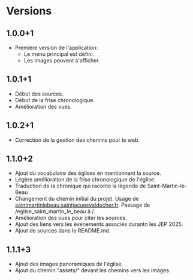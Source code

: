 # Versions

## 1.0.0+1
* Première version de l'application:
  * Le menu principal est défini.
  * Les images peuvent s'afficher.

## 1.0.1+1
* Début des sources.
* Début de la frise chronologique.
* Amélioration des vues.

## 1.0.2+1
* Correction de la gestion des chemins pour le web.

## 1.1.0+2
* Ajout du vocabulaire des églises en mentionnant la source.
* Légère amélioration de la frise chronologique de l'église.
* Traduction de la chronique qui raconte la légende de Saint-Martin-le-Beau
* Changement du chemin initial du projet. Usage de [saintmartinlebeau.saintjacuesvaldecher.fr](https://saintmartinlebeau.saintjacquesvaldecher.fr). Passage de /eglise_saint_martin_le_beau à /.
* Amélioration des vues pour citer les sources.
* Ajout des liens vers les événements associés durantn les JEP 2025.
* Ajout de sources dans le README.md.

## 1.1.1+3
* Ajout des images panoramiques de l'église.
* Ajout du chemin "assets/" devant les chemins vers les images.